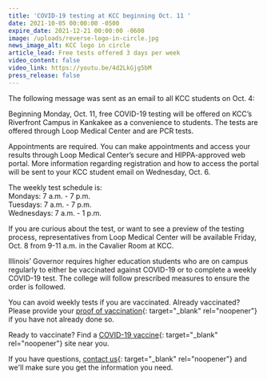 ```yaml
---
title: 'COVID-19 testing at KCC beginning Oct. 11 '
date: 2021-10-05 00:00:00 -0500
expire_date: 2021-12-21 00:00:00 -0600
image: /uploads/reverse-logo-in-circle.jpg
news_image_alt: KCC logo in circle
article_lead: Free tests offered 3 days per week
video_content: false
video_link: https://youtu.be/4d2LkGjg5bM
press_release: false
---
```

The following message was sent as an email to all KCC students on Oct. 4:

Beginning Monday, Oct. 11, free COVID-19 testing will be offered on KCC’s Riverfront Campus in Kankakee as a convenience to students. The tests are offered through Loop Medical Center and are PCR tests.&nbsp;

Appointments are required. You can make appointments and access your results through Loop Medical Center’s secure and HIPPA-approved web portal. More information regarding registration and how to access the portal will be sent to your KCC student email on Wednesday, Oct. 6.

The weekly test schedule is:&nbsp;<br>Mondays: 7 a.m. - 7 p.m.<br>Tuesdays: 7 a.m. - 7 p.m.<br>Wednesdays: 7 a.m. - 1 p.m.

If you are curious about the test, or want to see a preview of the testing process, representatives from Loop Medical Center will be available Friday, Oct. 8 from 9-11 a.m. in the Cavalier Room at KCC.&nbsp;

Illinois’ Governor requires higher education students who are on campus regularly to either be vaccinated against COVID-19 or to complete a weekly COVID-19 test. The college will follow prescribed measures to ensure the order is followed.&nbsp;

You can avoid weekly tests if you are vaccinated. Already vaccinated? Please provide your [proof of vaccination](https://form.jotform.com/212384579044965){: target="_blank" rel="noopener"} if you have not already done so.

Ready to vaccinate? Find a [COVID-19 vaccine](https://www.vaccines.gov/search/){: target="_blank" rel="noopener"}&nbsp;site near you.&nbsp;

If you have questions, [contact us](https://coronavirus.kcc.edu/contact-us/){: target="_blank" rel="noopener"} and we'll make sure you get the information you need.&nbsp;<br>&nbsp;
